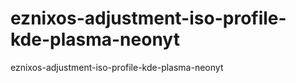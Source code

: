 # eznixos-adjustment-iso-profile-kde-plasma-neonyt
eznixos-adjustment-iso-profile-kde-plasma-neonyt
